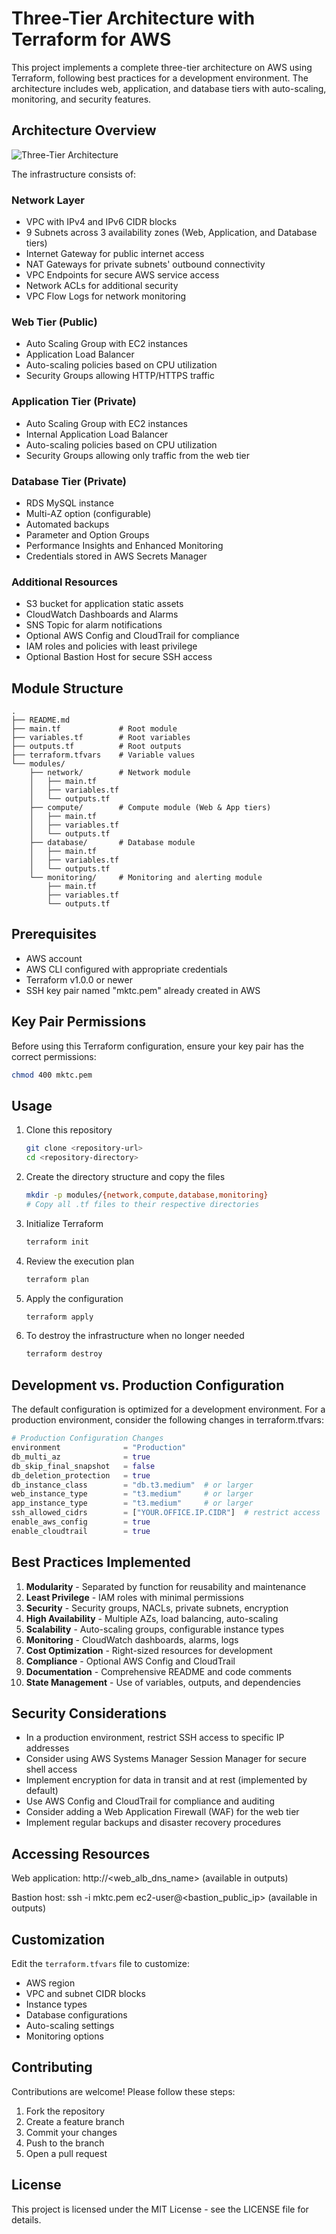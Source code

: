 # Three-Tier Architecture with Terraform for AWS

This project implements a complete three-tier architecture on AWS using Terraform, following best practices for a development environment. The architecture includes web, application, and database tiers with auto-scaling, monitoring, and security features.

## Architecture Overview

![Three-Tier Architecture](architecture-diagram.png)

The infrastructure consists of:

### Network Layer
- VPC with IPv4 and IPv6 CIDR blocks
- 9 Subnets across 3 availability zones (Web, Application, and Database tiers)
- Internet Gateway for public internet access
- NAT Gateways for private subnets' outbound connectivity
- VPC Endpoints for secure AWS service access
- Network ACLs for additional security
- VPC Flow Logs for network monitoring

### Web Tier (Public)
- Auto Scaling Group with EC2 instances
- Application Load Balancer
- Auto-scaling policies based on CPU utilization
- Security Groups allowing HTTP/HTTPS traffic

### Application Tier (Private)
- Auto Scaling Group with EC2 instances
- Internal Application Load Balancer
- Auto-scaling policies based on CPU utilization
- Security Groups allowing only traffic from the web tier

### Database Tier (Private)
- RDS MySQL instance
- Multi-AZ option (configurable)
- Automated backups
- Parameter and Option Groups
- Performance Insights and Enhanced Monitoring
- Credentials stored in AWS Secrets Manager

### Additional Resources
- S3 bucket for application static assets
- CloudWatch Dashboards and Alarms
- SNS Topic for alarm notifications
- Optional AWS Config and CloudTrail for compliance
- IAM roles and policies with least privilege
- Optional Bastion Host for secure SSH access

## Module Structure

```
.
├── README.md
├── main.tf             # Root module
├── variables.tf        # Root variables
├── outputs.tf          # Root outputs
├── terraform.tfvars    # Variable values
└── modules/
    ├── network/        # Network module
    │   ├── main.tf
    │   ├── variables.tf
    │   └── outputs.tf
    ├── compute/        # Compute module (Web & App tiers)
    │   ├── main.tf
    │   ├── variables.tf
    │   └── outputs.tf
    ├── database/       # Database module
    │   ├── main.tf
    │   ├── variables.tf
    │   └── outputs.tf
    └── monitoring/     # Monitoring and alerting module
        ├── main.tf
        ├── variables.tf
        └── outputs.tf
```

## Prerequisites

- AWS account
- AWS CLI configured with appropriate credentials
- Terraform v1.0.0 or newer
- SSH key pair named "mktc.pem" already created in AWS

## Key Pair Permissions

Before using this Terraform configuration, ensure your key pair has the correct permissions:

```bash
chmod 400 mktc.pem
```

## Usage

1. Clone this repository
   ```bash
   git clone <repository-url>
   cd <repository-directory>
   ```

2. Create the directory structure and copy the files
   ```bash
   mkdir -p modules/{network,compute,database,monitoring}
   # Copy all .tf files to their respective directories
   ```

3. Initialize Terraform
   ```bash
   terraform init
   ```

4. Review the execution plan
   ```bash
   terraform plan
   ```

5. Apply the configuration
   ```bash
   terraform apply
   ```

6. To destroy the infrastructure when no longer needed
   ```bash
   terraform destroy
   ```

## Development vs. Production Configuration

The default configuration is optimized for a development environment. For a production environment, consider the following changes in terraform.tfvars:

```terraform
# Production Configuration Changes
environment              = "Production"
db_multi_az              = true
db_skip_final_snapshot   = false  
db_deletion_protection   = true
db_instance_class        = "db.t3.medium"  # or larger
web_instance_type        = "t3.medium"     # or larger
app_instance_type        = "t3.medium"     # or larger
ssh_allowed_cidrs        = ["YOUR.OFFICE.IP.CIDR"]  # restrict access
enable_aws_config        = true
enable_cloudtrail        = true
```

## Best Practices Implemented

1. **Modularity** - Separated by function for reusability and maintenance
2. **Least Privilege** - IAM roles with minimal permissions
3. **Security** - Security groups, NACLs, private subnets, encryption
4. **High Availability** - Multiple AZs, load balancing, auto-scaling
5. **Scalability** - Auto-scaling groups, configurable instance types
6. **Monitoring** - CloudWatch dashboards, alarms, logs
7. **Cost Optimization** - Right-sized resources for development
8. **Compliance** - Optional AWS Config and CloudTrail
9. **Documentation** - Comprehensive README and code comments
10. **State Management** - Use of variables, outputs, and dependencies

## Security Considerations

- In a production environment, restrict SSH access to specific IP addresses
- Consider using AWS Systems Manager Session Manager for secure shell access
- Implement encryption for data in transit and at rest (implemented by default)
- Use AWS Config and CloudTrail for compliance and auditing
- Consider adding a Web Application Firewall (WAF) for the web tier
- Implement regular backups and disaster recovery procedures

## Accessing Resources

Web application: http://<web_alb_dns_name> (available in outputs)

Bastion host: ssh -i mktc.pem ec2-user@<bastion_public_ip> (available in outputs)

## Customization

Edit the `terraform.tfvars` file to customize:
- AWS region
- VPC and subnet CIDR blocks
- Instance types
- Database configurations
- Auto-scaling settings
- Monitoring options

## Contributing

Contributions are welcome! Please follow these steps:
1. Fork the repository
2. Create a feature branch
3. Commit your changes
4. Push to the branch
5. Open a pull request

## License

This project is licensed under the MIT License - see the LICENSE file for details.
